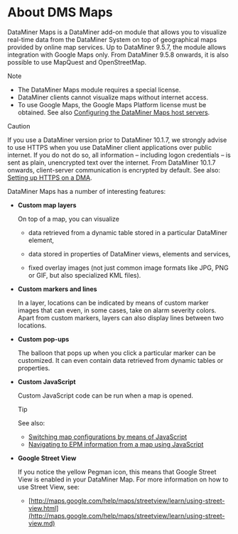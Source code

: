 # About DMS Maps

DataMiner Maps is a DataMiner add-on module that allows you to visualize real-time data from the DataMiner System on top of geographical maps provided by online map services. Up to DataMiner 9.5.7, the module allows integration with Google Maps only. From DataMiner 9.5.8 onwards, it is also possible to use MapQuest and OpenStreetMap.

> [!NOTE]
> - The DataMiner Maps module requires a special license.
> - DataMiner clients cannot visualize maps without internet access.
> - To use Google Maps, the Google Maps Platform license must be obtained. See also [Configuring the DataMiner Maps host servers](Configuring_the_DataMiner_Maps_host_servers.md).

> [!CAUTION]
> If you use a DataMiner version prior to DataMiner 10.1.7, we strongly advise to use HTTPS when you use DataMiner client applications over public internet. If you do not do so, all information – including logon credentials – is sent as plain, unencrypted text over the internet. From DataMiner 10.1.7 onwards, client-server communication is encrypted by default. See also: [Setting up HTTPS on a DMA](../../part_3/DataminerAgents/General_DMA_configuration.md#setting-up-https-on-a-dma).

DataMiner Maps has a number of interesting features:

- **Custom map layers**

    On top of a map, you can visualize

    - data retrieved from a dynamic table stored in a particular DataMiner element,

    - data stored in properties of DataMiner views, elements and services,

    - fixed overlay images (not just common image formats like JPG, PNG or GIF, but also specialized KML files).

- **Custom markers and lines**

    In a layer, locations can be indicated by means of custom marker images that can even, in some cases, take on alarm severity colors.
    Apart from custom markers, layers can also display lines between two locations.

- **Custom pop-ups**

    The balloon that pops up when you click a particular marker can be customized. It can even contain data retrieved from dynamic tables or properties.

- **Custom JavaScript**

    Custom JavaScript code can be run when a map is opened.

    > [!TIP]
    > See also:
    > - [Switching map configurations by means of JavaScript](Switching_map_configurations_by_means_of_JavaScript.md)
    > - [Navigating to EPM information from a map using JavaScript](PopupSkeleton_and_PopupDetails.md#navigating-to-epm-information-from-a-map-using-javascript)

- **Google Street View**

    If you notice the yellow Pegman icon, this means that Google Street View is enabled in your DataMiner Map.     For more information on how to use Street View, see:

    - [http://maps.google.com/help/maps/streetview/learn/using-street-view.html](http://maps.google.com/help/maps/streetview/learn/using-street-view.md)
